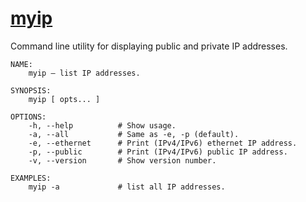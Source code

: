# [myip](https://godoc.org/github.com/clarketm/myip)

Command line utility for displaying public and private IP addresses.

```shell
NAME:
    myip – list IP addresses.

SYNOPSIS:
    myip [ opts... ]

OPTIONS:
    -h, --help          # Show usage.
    -a, --all           # Same as -e, -p (default).
    -e, --ethernet      # Print (IPv4/IPv6) ethernet IP address.
    -p, --public        # Print (IPv4/IPv6) public IP address.
    -v, --version       # Show version number.

EXAMPLES:
    myip -a             # list all IP addresses.
```
